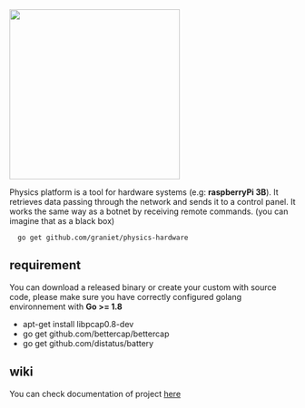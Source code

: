 <img src="https://s9.postimg.org/9qm3kmdr3/logo4.png" width="300">

Physics platform is a tool for hardware systems (e.g: **raspberryPi 3B**).
It retrieves data passing through the network and sends it to a control panel.
It works the same way as a botnet by receiving remote commands.
(you can imagine that as a black box)

```
  go get github.com/graniet/physics-hardware
```

## requirement

You can download a released binary or create your custom with source code, please make sure you have correctly configured golang environnement with **Go >= 1.8**

  + apt-get install libpcap0.8-dev
  + go get github.com/bettercap/bettercap
  + go get github.com/distatus/battery
  
## wiki

You can check documentation of project [here](https://github.com/graniet/physics-hardware/wiki)
